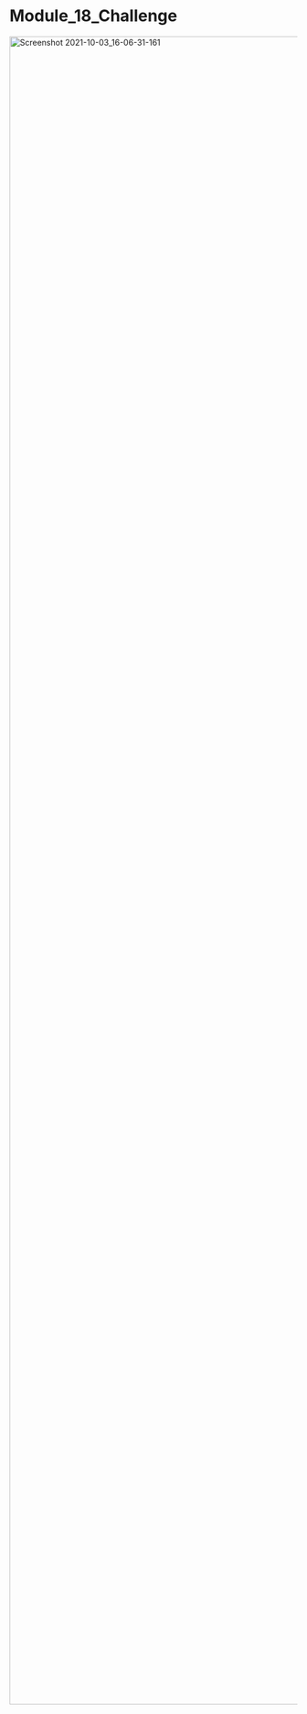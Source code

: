 # Module_18_Challenge

<img width="2918" alt="Screenshot 2021-10-03_16-06-31-161" src="https://user-images.githubusercontent.com/84485387/135771447-2f773679-74de-4a55-9e39-5323a93c4b5c.png">
